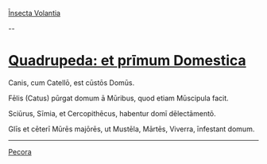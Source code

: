 [Īnsecta Volantia](./insecta-volantia.md)

--

# [Quadrupeda: et prīmum Domestica](https://www.archive.org/stream/cu31924032499455#page/n71/mode/1up)

Canis, cum Catellō, est cūstōs Domūs.

Fēlis (Catus) pūrgat domum ā Mūribus, quod etiam Mūscipula facit.

Sciūrus, Sīmia, et Cercopithēcus, habentur domī dēlectāmentō.

Glīs et cēterī Mūrēs majōrēs, ut Mustēla, Mārtēs, Viverra, īnfestant domum.

---

[Pecora](./pecora.md)
